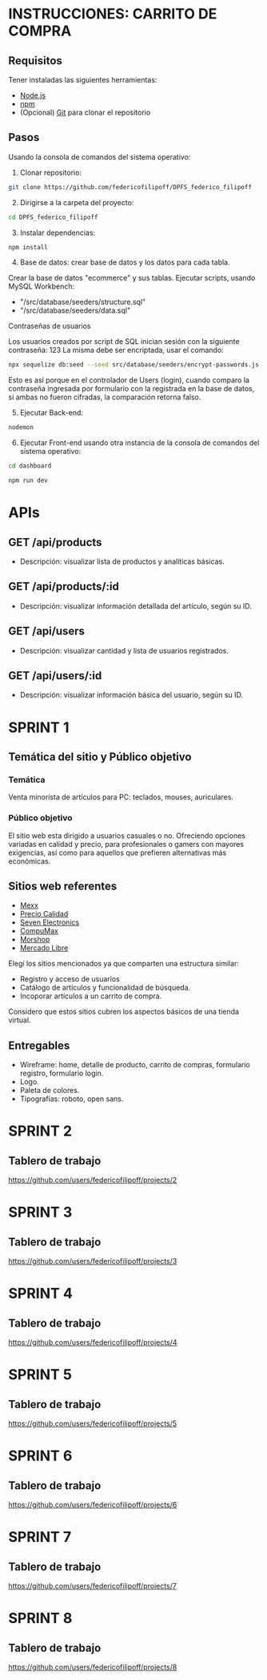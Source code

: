 # INSTRUCCIONES: CARRITO DE COMPRA

## Requisitos

Tener instaladas las siguientes herramientas:

- [Node.js](https://nodejs.org/)
- [npm](https://www.npmjs.com/)
- (Opcional) [Git](https://git-scm.com/) para clonar el repositorio

## Pasos

Usando la consola de comandos del sistema operativo:

1. Clonar repositorio:

```bash
git clone https://github.com/federicofilipoff/DPFS_federico_filipoff
```

2. Dirigirse a la carpeta del proyecto:

```bash
cd DPFS_federico_filipoff
```

3. Instalar dependencias:

```bash
npm install
```

4.  Base de datos: crear base de datos y los datos para cada tabla.

Crear la base de datos "ecommerce" y sus tablas.
Ejecutar scripts, usando MySQL Workbench:

- "/src/database/seeders/structure.sql"
- "/src/database/seeders/data.sql"

Contraseñas de usuarios

Los usuarios creados por script de SQL inician sesión con la siguiente contraseña: 123
La misma debe ser encriptada, usar el comando:

```bash
npx sequelize db:seed --seed src/database/seeders/encrypt-passwords.js
```

Esto es así porque en el controlador de Users (login),
cuando comparo la contraseña ingresada por formulario con la registrada
en la base de datos, si ambas no fueron cifradas, la comparación retorna falso.

5.  Ejecutar Back-end:

```bash
nodemon
```

6. Ejecutar Front-end usando otra instancia de la consola de comandos del sistema operativo:

```bash
cd dashboard
```

```bash
npm run dev
```

# APIs

## GET /api/products

- Descripción: visualizar lista de productos y analíticas básicas.

## GET /api/products/:id

- Descripción: visualizar información detallada del artículo, según su ID.

## GET /api/users

- Descripción: visualizar cantidad y lista de usuarios registrados.

## GET /api/users/:id

- Descripción: visualizar información básica del usuario, según su ID.

# SPRINT 1

## Temática del sitio y Público objetivo

### **Temática**

Venta minorísta de artículos para PC: teclados, mouses, auriculares.

### **Público objetivo**

El sitio web esta dirigido a usuarios casuales o no.
Ofreciendo opciones variadas en calidad y precio, para profesionales o gamers
con mayores exigencias, así como para aquellos que prefieren alternativas más económicas.

## Sitios web referentes

- [Mexx](https://www.mexx.com.ar/)
- [Precio Calidad](https://www.precio-calidad.com.ar/)
- [Seven Electronics](https://www.sevenelectronics.com.ar/)
- [CompuMax](https://compumax.com.ar/)
- [Morshop](https://www.morshop.com.ar/)
- [Mercado Libre](https://www.mercadolibre.com.ar/)

Elegí los sitios mencionados ya que comparten una estructura similar:

- Registro y acceso de usuarios
- Catálogo de artículos y funcionalidad de búsqueda.
- Incoporar artículos a un carrito de compra.

Considero que estos sitios cubren los aspectos básicos de una tienda virtual.

## Entregables

- Wireframe: home, detalle de producto, carrito de compras, formulario registro, formulario login.
- Logo.
- Paleta de colores.
- Tipografías: roboto, open sans.

# SPRINT 2

## Tablero de trabajo

https://github.com/users/federicofilipoff/projects/2

# SPRINT 3

## Tablero de trabajo

https://github.com/users/federicofilipoff/projects/3

# SPRINT 4

## Tablero de trabajo

https://github.com/users/federicofilipoff/projects/4

# SPRINT 5

## Tablero de trabajo

https://github.com/users/federicofilipoff/projects/5

# SPRINT 6

## Tablero de trabajo

https://github.com/users/federicofilipoff/projects/6

# SPRINT 7

## Tablero de trabajo

https://github.com/users/federicofilipoff/projects/7

# SPRINT 8

## Tablero de trabajo

https://github.com/users/federicofilipoff/projects/8
